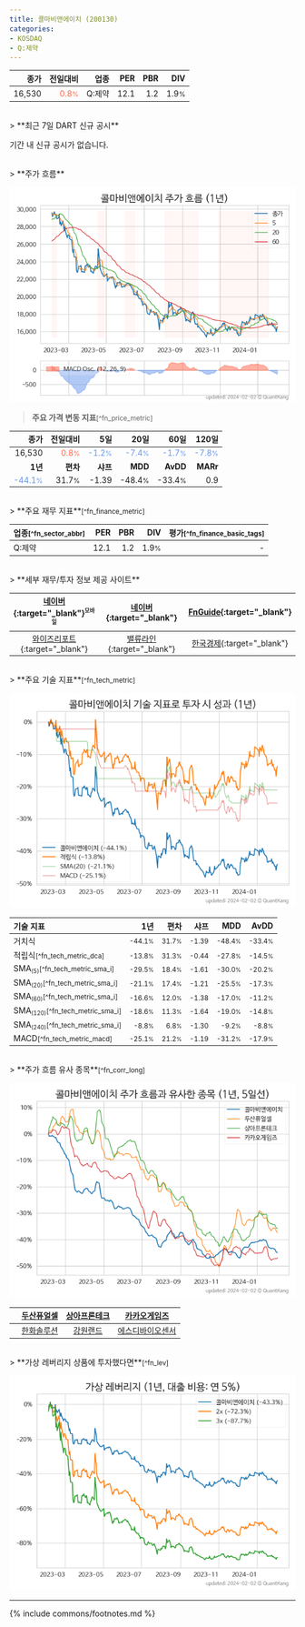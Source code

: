 ```yaml
---
title: 콜마비앤에이치 (200130)
categories:
- KOSDAQ
- Q:제약
---
```

| **종가** | **전일대비** | **업종** | **PER** | **PBR** | **DIV** |
| -------: | -----------: | -------: | ------: | ------: | ------: |
| 16,530 | <span style="color: tomato">0.8<small>%</small></span> | Q:제약 | 12.1 | 1.2 | 1.9<small>%</small> |

<!-- more -->

<br>
> **최근 7일 DART 신규 공시**<a id="dart"></a>

기간 내 신규 공시가 없습니다.

<br>
> **주가 흐름**<a id="price"></a>

![200130](/stock/images/200130.png)

> **주요 가격 변동 지표**<small>[^fn_price_metric]</small>

| **종가** | **전일대비** | **5일** | **20일** | **60일** | **120일** |
| -------: | -----------: | ------: | -------: | -------: | --------: |
| 16,530 | <span style="color: tomato">0.8<small>%</small></span> | <span style="color: cornflowerblue">-1.2<small>%</small></span> | <span style="color: cornflowerblue">-7.4<small>%</small></span> | <span style="color: cornflowerblue">-1.7<small>%</small></span> | <span style="color: cornflowerblue">-7.8<small>%</small></span> |
| **1년** | **편차** | **샤프** | **MDD** | **AvDD** | **MARr** |
| <span style="color: cornflowerblue">-44.1<small>%</small></span> | 31.7<small>%</small> | -1.39 | -48.4<small>%</small> | -33.4<small>%</small> | 0.9 |

<br>
> **주요 재무 지표**<small>[^fn_finance_metric]</small>

| **업종**<small>[^fn_sector_abbr]</small> | **PER** | **PBR** | **DIV** | **평가**<small>[^fn_finance_basic_tags]</small> |
| :--------------------------------------- | ------: | ------: | ------: | ----------------------------------------------: |
| Q:제약 | 12.1 | 1.2 | 1.9<small>%</small> | - |

<br>
> **세부 재무/투자 정보 제공 사이트**

| [네이버](https://m.stock.naver.com/domestic/stock/200130/finance/summary){:target="_blank"}<sup><small>모바일</small></sup> | [네이버](https://finance.naver.com/item/coinfo.naver?code=200130){:target="_blank"} | [FnGuide](https://comp.fnguide.com/SVO2/ASP/SVD_Invest.asp?gicode=A200130&MenuYn=Y){:target="_blank"} |
| :---: | :---: | :---: |
| [와이즈리포트](https://comp.wisereport.co.kr/company/c1040001.aspx?cmp_cd=200130){:target="_blank"} | [밸류라인](https://www.valueline.co.kr/finance/summary/200130){:target="_blank"} | [한국경제](https://markets.hankyung.com/stock/200130/financial-summary){:target="_blank"} |

<br>
> **주요 기술 지표**<small>[^fn_tech_metric]</small>


![200130](/stock/images/200130_tech.png)

| **기술 지표** | **1년** | **편차** | **샤프** | **MDD** | **AvDD** |
| :------------ | ------: | -----------: | -------: | ------: | -------: |
| 거치식 | <small>-44.1<small>%</small></small> | <small>31.7<small>%</small></small> | <small>-1.39</small> | <small>-48.4<small>%</small></small> | <small>-33.4<small>%</small></small> |
| 적립식<small>[^fn_tech_metric_dca]</small> | <small>-13.8<small>%</small></small> | <small>31.3<small>%</small></small> | <small>-0.44</small> | <small>-27.8<small>%</small></small> | <small>-14.5<small>%</small></small> |
| SMA<small><sub>(5)</sub></small><small>[^fn_tech_metric_sma_i]</small> | <small>-29.5<small>%</small></small> | <small>18.4<small>%</small></small> | <small>-1.61</small> | <small>-30.0<small>%</small></small> | <small>-20.2<small>%</small></small> |
| SMA<small><sub>(20)</sub></small><small>[^fn_tech_metric_sma_i]</small> | <small>-21.1<small>%</small></small> | <small>17.4<small>%</small></small> | <small>-1.21</small> | <small>-25.5<small>%</small></small> | <small>-17.3<small>%</small></small> |
| SMA<small><sub>(60)</sub></small><small>[^fn_tech_metric_sma_i]</small> | <small>-16.6<small>%</small></small> | <small>12.0<small>%</small></small> | <small>-1.38</small> | <small>-17.0<small>%</small></small> | <small>-11.2<small>%</small></small> |
| SMA<small><sub>(120)</sub></small><small>[^fn_tech_metric_sma_i]</small> | <small>-18.6<small>%</small></small> | <small>11.3<small>%</small></small> | <small>-1.64</small> | <small>-19.0<small>%</small></small> | <small>-14.8<small>%</small></small> |
| SMA<small><sub>(240)</sub></small><small>[^fn_tech_metric_sma_i]</small> | <small>-8.8<small>%</small></small> | <small>6.8<small>%</small></small> | <small>-1.30</small> | <small>-9.2<small>%</small></small> | <small>-8.8<small>%</small></small> |
| MACD<small>[^fn_tech_metric_macd]</small> | <small>-25.1<small>%</small></small> | <small>21.2<small>%</small></small> | <small>-1.19</small> | <small>-31.2<small>%</small></small> | <small>-17.9<small>%</small></small> |

<br>
> **주가 흐름 유사 종목**<a id="corr"></a><small>[^fn_corr_long]</small>

![200130](/stock/images/200130_corr.png)

|       | [두산퓨얼셀](/336260/) | [상아프론테크](/089980/) | [카카오게임즈](/293490/) |
| :---: | :------------------------------------: | :------------------------------------: | :------------------------------------: |
|       | [한화솔루션](/009830/) | [강원랜드](/035250/) | [에스디바이오센서](/137310/) |

<br>
> **가상 레버리지 상품에 투자했다면**<a id="2x"></a><small>[^fn_lev]</small>

![200130](/stock/images/200130_2x.png)

---
{% include commons/footnotes.md %}